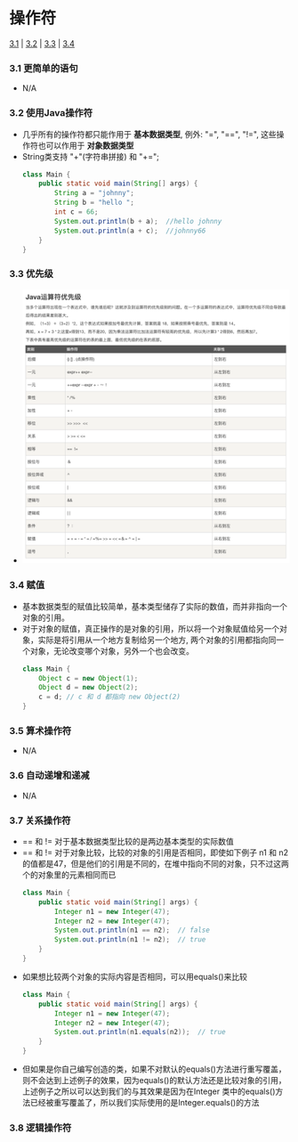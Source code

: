 # 操作符
[3.1](#1) | [3.2](#2) | [3.3](#3) | [3.4](#4)

### <span id = "1">3.1 更简单的语句</span>
* N/A
### <span id = "2">3.2 使用Java操作符</span>
* 几乎所有的操作符都只能作用于 **基本数据类型**, 例外: "=", "==", "!=", 这些操作符也可以作用于 **对象数据类型**
* String类支持 "+"(字符串拼接) 和 "+=";
    ```Java
    class Main {
        public static void main(String[] args) {
            String a = "johnny";
            String b = "hello ";
            int c = 66;
            System.out.println(b + a);  //hello johnny
            System.out.println(a + c);  //johnny66
        }
    }
    ```
### <span id = "3">3.3 优先级</span>
* ![Getting Started](3-1.png)
### <span id = "4">3.4 赋值</span>
* 基本数据类型的赋值比较简单，基本类型储存了实际的数值，而并非指向一个对象的引用。
* 对于对象的赋值，真正操作的是对象的引用，所以将一个对象赋值给另一个对象，实际是将引用从一个地方复制给另一个地方, 两个对象的引用都指向同一个对象，无论改变哪个对象，另外一个也会改变。
    ```Java
    class Main {
        Object c = new Object(1);
        Object d = new Object(2);
        c = d; // c 和 d 都指向 new Object(2)
    }
    ```
### <span id = "5">3.5 算术操作符</span>
* N/A
### <span id = "6">3.6 自动递增和递减</span>
* N/A
### <span id = "7">3.7 关系操作符</span>
* == 和 != 对于基本数据类型比较的是两边基本类型的实际数值
* == 和 != 对于对象比较，比较的对象的引用是否相同，即使如下例子 n1 和 n2的值都是47，但是他们的引用是不同的，在堆中指向不同的对象，只不过这两个的对象里的元素相同而已
    ``` Java
    class Main {
        public static void main(String[] args) {
            Integer n1 = new Integer(47);
            Integer n2 = new Integer(47);
            System.out.println(n1 == n2);  // false
            System.out.println(n1 != n2);  // true
        }
    }
    ```
* 如果想比较两个对象的实际内容是否相同，可以用equals()来比较
    ``` Java
    class Main {
        public static void main(String[] args) {
            Integer n1 = new Integer(47);
            Integer n2 = new Integer(47);
            System.out.println(n1.equals(n2));  // true
        }
    }
    ```
* 但如果是你自己编写创造的类，如果不对默认的equals()方法进行重写覆盖，则不会达到上述例子的效果，因为equals()的默认方法还是比较对象的引用，上述例子之所以可以达到我们的与其效果是因为在Integer 类中的equals()方法已经被重写覆盖了，所以我们实际使用的是Integer.equals()的方法
### <span id = "8">3.8 逻辑操作符</span>





